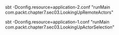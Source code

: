 sbt -Dconfig.resource=application-2.conf "runMain com.packt.chapter7.sec03.LookingUpRemoteActors"

sbt -Dconfig.resource=application-1.conf "runMain com.packt.chapter7.sec03.LookingUpActorSelection"